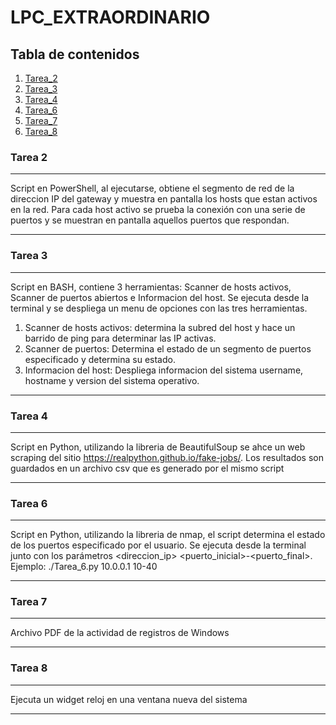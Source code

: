 # LPC_EXTRAORDINARIO

## Tabla de contenidos
1. [Tarea_2](Tarea2.ps1)
2. [Tarea_3](Tarea3.sh)
3. [Tarea_4](Tarea4.py)
4. [Tarea_6](Tarea6.py)
5. [Tarea_7](Tarea7-1814035.pdf)
6. [Tarea_8](Tarea8.py)
### Tarea 2
***
Script en PowerShell, al ejecutarse, obtiene el segmento de red de la direccion IP del gateway y muestra en pantalla los hosts que estan activos en la red. Para cada host activo se prueba la conexión con una serie de puertos y se muestran en pantalla aquellos puertos que respondan.
***
### Tarea 3
***
Script en BASH, contiene 3 herramientas: Scanner de hosts activos, Scanner de puertos abiertos e Informacion del host.
Se ejecuta desde la terminal y se despliega un menu de opciones con las tres herramientas.
1. Scanner de hosts activos: determina la subred del host y hace un barrido de ping para determinar las IP activas.
2. Scanner de puertos: Determina el estado de un segmento de puertos especificado y determina su estado.
3. Informacion del host: Despliega informacion del sistema username, hostname y version del sistema operativo.
***
### Tarea 4
***
Script en Python, utilizando la libreria de BeautifulSoup se ahce un web scraping del sitio https://realpython.github.io/fake-jobs/. Los resultados son guardados en un archivo csv que es generado por el mismo script
***
### Tarea 6
***
Script en Python, utilizando la libreria de nmap, el script determina el estado de los puertos especificado por el usuario.
Se ejecuta desde la terminal junto con los parámetros <direccion_ip> <puerto_inicial>-<puerto_final>.
Ejemplo: ./Tarea_6.py 10.0.0.1 10-40
***
### Tarea 7
***
Archivo PDF de la actividad de registros de Windows
***
### Tarea 8
***
Ejecuta un widget reloj en una ventana nueva del sistema
***
